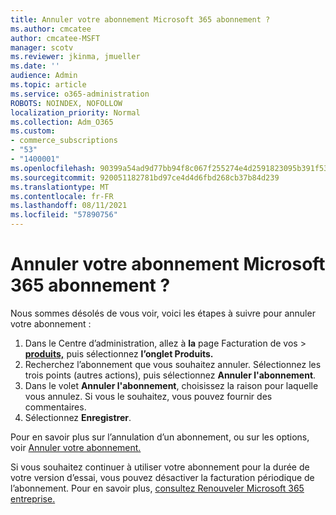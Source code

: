 ```yaml
---
title: Annuler votre abonnement Microsoft 365 abonnement ?
ms.author: cmcatee
author: cmcatee-MSFT
manager: scotv
ms.reviewer: jkinma, jmueller
ms.date: ''
audience: Admin
ms.topic: article
ms.service: o365-administration
ROBOTS: NOINDEX, NOFOLLOW
localization_priority: Normal
ms.collection: Adm_O365
ms.custom:
- commerce_subscriptions
- "53"
- "1400001"
ms.openlocfilehash: 90399a54ad9d77bb94f8c067f255274e4d2591823095b391f53ddf7514d338a6
ms.sourcegitcommit: 920051182781bd97ce4d4d6fbd268cb37b84d239
ms.translationtype: MT
ms.contentlocale: fr-FR
ms.lasthandoff: 08/11/2021
ms.locfileid: "57890756"
---
```

# <a name="canceling-your-microsoft-365-subscription"></a>Annuler votre abonnement Microsoft 365 abonnement ?

Nous sommes désolés de vous voir, voici les étapes à suivre pour annuler votre abonnement :

1. Dans le Centre d’administration, allez à **la** page Facturation de vos  >  **[produits,](https://go.microsoft.com/fwlink/p/?linkid=842054)** puis sélectionnez **l’onglet Produits.**
2. Recherchez l’abonnement que vous souhaitez annuler. Sélectionnez les trois points (autres actions), puis sélectionnez **Annuler l'abonnement**.
3. Dans le volet **Annuler l'abonnement**, choisissez la raison pour laquelle vous annulez. Si vous le souhaitez, vous pouvez fournir des commentaires.
4. Sélectionnez **Enregistrer**.

Pour en savoir plus sur l’annulation d’un abonnement, ou sur les options, voir [Annuler votre abonnement.](https://docs.microsoft.com/microsoft-365/commerce/subscriptions/cancel-your-subscription)

Si vous souhaitez continuer à utiliser votre abonnement pour la durée de votre version d’essai, vous pouvez désactiver la facturation périodique de l’abonnement. Pour en savoir plus, [consultez Renouveler Microsoft 365 entreprise.](https://docs.microsoft.com/microsoft-365/commerce/subscriptions/renew-your-subscription)